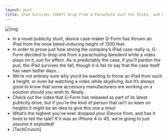 ```yaml
---
layout: post
title: iPad Survives 1300ft Drop From a Parachute Just For Kicks, and Advertising
---
```

![img](http://media.idownloadblog.com/wp-content/uploads/2011/11/ipad-skydiving.png)
* In a novel publicity stunt, device case maker G-Form has thrown an iPad from the nose bleed-inducing height of 1300 feet.
* In order to prove just how strong the company’s iPad case really is, G-Form decided to drop one from a parachuting daredevil while a video plays on it, just for effect. As is predictably the case, if you’ll pardon the pun, the iPad survives the fall, though it is fair to say that the case itself has seen better days…
* We’re not entirely sure why you’d be wanting to throw an iPad from such a height, or even be watching a video while skydiving, but it’s always good to know that some accessory manufacturers are working on a solution should you wish to. Really.
* Check out the video that G-Form has released as part of its latest publicity drive, but if you’re the kind of person that isn’t so keen on heights it might be an idea to give this one a miss!
* What’s the highest you’ve ever dropped your iDevice from, and has it lived to tell the tale? If it was an iPhone 4 or 4S, we’re going to just assume it exploded!
* [TechCrunch]

